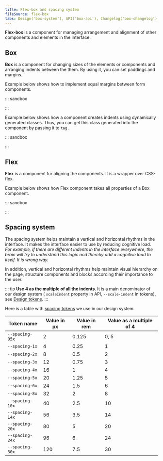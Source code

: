 ```yaml
---
title: Flex-box and spacing system
fileSource: flex-box
tabs: Design('box-system'), API('box-api'), Changelog('box-changelog')
---
```


**Flex-box** is a component for managing arrangement and alignment of other components and elements in the interface.

## Box

**Box** is a component for changing sizes of the elements or components and arranging indents between the them. By using it, you can set paddings and margins.

Example below shows how to implement equal margins between form components.

::: sandbox

<script lang="tsx">
  export Demo from './examples/box.tsx'; 
</script>

:::

Example below shows how a component creates indents using dynamically generated classes. Thus, you can get this class generated into the component by passing it to `tag` .

::: sandbox

<script lang="tsx">
  export Demo from './examples/box.tsx'; 
</script>

:::

## Flex

**Flex** is a component for aligning the components. It is a wrapper over CSS-flex.

Example below shows how Flex component takes all properties of a Box component.

::: sandbox

<script lang="tsx">
  export Demo from './examples/flex.tsx'; 
</script>

:::

## Spacing system

The spacing system helps maintain a vertical and horizontal rhythms in the interface. It makes the interface easier to use by reducing cognitive load. _For example, if there are different indents in the interface everywhere, the brain will try to understand this logic and thereby add a cognitive load to itself. It is wrong way._

In addition, vertical and horizontal rhythms help maintain visual hierarchy on the page, structure components and blocks according their importance to the user.

::: tip
**Use 4 as the multiple of all the indents**. It is a main denominator of our design system ( `scaleIndent` property in API, `--scale-indent` in tokens), see [Design tokens](/style/design-tokens/design-tokens).
:::

Here is a table with [spacing tokens](/style/design-tokens/design-tokens) we use in our design system.

| Token name      | Value in px | Value in rem | Value as a multiple of 4 |
| --------------- | ----------- | ------------ | ------------------------ |
| `--spacing-05x` | 2           | 0.125        | 0, 5                      |
| `--spacing-1x` | 4           | 0.25         | 1                        |
| `--spacing-2x` | 8           | 0.5          | 2                        |
| `--spacing-3x` | 12          | 0.75         | 3                        |
| `--spacing-4x` | 16          | 1            | 4                        |
| `--spacing-5x` | 20          | 1.25         | 5                        |
| `--spacing-6x` | 24          | 1.5          | 6                        |
| `--spacing-8x` | 32          | 2            | 8                        |
| `--spacing-10x` | 40          | 2.5          | 10                       |
| `--spacing-14x` | 56          | 3.5          | 14                       |
| `--spacing-20x` | 80          | 5            | 20                       |
| `--spacing-24x` | 96          | 6            | 24                       |
| `--spacing-30x` | 120         | 7.5          | 30                       |
